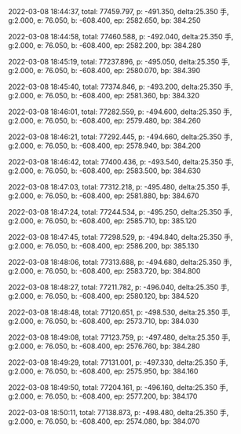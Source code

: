 2022-03-08 18:44:37, total: 77459.797, p: -491.350, delta:25.350 手, g:2.000, e: 76.050, b: -608.400, ep: 2582.650, bp: 384.250

2022-03-08 18:44:58, total: 77460.588, p: -492.040, delta:25.350 手, g:2.000, e: 76.050, b: -608.400, ep: 2582.200, bp: 384.280

2022-03-08 18:45:19, total: 77237.896, p: -495.050, delta:25.350 手, g:2.000, e: 76.050, b: -608.400, ep: 2580.070, bp: 384.390

2022-03-08 18:45:40, total: 77374.846, p: -493.200, delta:25.350 手, g:2.000, e: 76.050, b: -608.400, ep: 2581.360, bp: 384.320

2022-03-08 18:46:01, total: 77282.559, p: -494.600, delta:25.350 手, g:2.000, e: 76.050, b: -608.400, ep: 2579.480, bp: 384.260

2022-03-08 18:46:21, total: 77292.445, p: -494.660, delta:25.350 手, g:2.000, e: 76.050, b: -608.400, ep: 2578.940, bp: 384.200

2022-03-08 18:46:42, total: 77400.436, p: -493.540, delta:25.350 手, g:2.000, e: 76.050, b: -608.400, ep: 2583.500, bp: 384.630

2022-03-08 18:47:03, total: 77312.218, p: -495.480, delta:25.350 手, g:2.000, e: 76.050, b: -608.400, ep: 2581.880, bp: 384.670

2022-03-08 18:47:24, total: 77244.534, p: -495.250, delta:25.350 手, g:2.000, e: 76.050, b: -608.400, ep: 2585.710, bp: 385.120

2022-03-08 18:47:45, total: 77298.529, p: -494.840, delta:25.350 手, g:2.000, e: 76.050, b: -608.400, ep: 2586.200, bp: 385.130

2022-03-08 18:48:06, total: 77313.688, p: -494.680, delta:25.350 手, g:2.000, e: 76.050, b: -608.400, ep: 2583.720, bp: 384.800

2022-03-08 18:48:27, total: 77211.782, p: -496.040, delta:25.350 手, g:2.000, e: 76.050, b: -608.400, ep: 2580.120, bp: 384.520

2022-03-08 18:48:48, total: 77120.651, p: -498.530, delta:25.350 手, g:2.000, e: 76.050, b: -608.400, ep: 2573.710, bp: 384.030

2022-03-08 18:49:08, total: 77123.759, p: -497.480, delta:25.350 手, g:2.000, e: 76.050, b: -608.400, ep: 2576.760, bp: 384.280

2022-03-08 18:49:29, total: 77131.001, p: -497.330, delta:25.350 手, g:2.000, e: 76.050, b: -608.400, ep: 2575.950, bp: 384.160

2022-03-08 18:49:50, total: 77204.161, p: -496.160, delta:25.350 手, g:2.000, e: 76.050, b: -608.400, ep: 2577.200, bp: 384.170

2022-03-08 18:50:11, total: 77138.873, p: -498.480, delta:25.350 手, g:2.000, e: 76.050, b: -608.400, ep: 2574.080, bp: 384.070